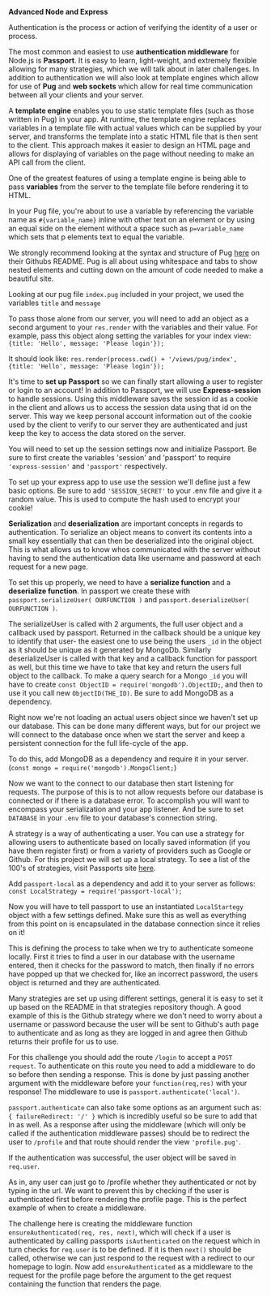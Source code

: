 **Advanced Node and Express**

Authentication is the process or action of verifying the identity of a user or process.

The most common and easiest to use **authentication middleware** for Node.js is **Passport**. It is easy to learn, light-weight, and extremely flexible allowing for many strategies, which we will talk about in later challenges. In addition to authentication we will also look at template engines which allow for use of **Pug** and **web sockets** which allow for real time communication between all your clients and your server.

A **template engine** enables you to use static template files (such as those written in Pug) in your app. At runtime, the template engine replaces variables in a template file with actual values which can be supplied by your server, and transforms the template into a static HTML file that is then sent to the client. This approach makes it easier to design an HTML page and allows for displaying of variables on the page without needing to make an API call from the client.

One of the greatest features of using a template engine is being able to pass **variables** from the server to the template file before rendering it to HTML.

In your Pug file, you're about to use a variable by referencing the variable name as `#{variable_name}` inline with other text on an element or by using an equal side on the element without a space such as `p=variable_name` which sets that p elements text to equal the variable.

We strongly recommend looking at the syntax and structure of Pug [here](https://github.com/pugjs/pug) on their Githubs README. Pug is all about using whitespace and tabs to show nested elements and cutting down on the amount of code needed to make a beautiful site.

Looking at our pug file `index.pug` included in your project, we used the variables `title` and `message`

To pass those alone from our server, you will need to add an object as a second argument to your `res.render` with the variables and their value. For example, pass this object along setting the variables for your index view: `{title: 'Hello', message: 'Please login'});`

It should look like: `res.render(process.cwd() + '/views/pug/index', {title: 'Hello', message: 'Please login'});`

It's time to **set up Passport** so we can finally start allowing a user to register or login to an account! In addition to Passport, we will use **Express-session** to handle sessions. Using this middleware saves the session id as a cookie in the client and allows us to access the session data using that id on the server. This way we keep personal account information out of the cookie used by the client to verify to our server they are authenticated and just keep the key to access the data stored on the server.

You will need to set up the session settings now and initialize Passport. Be sure to first create the variables 'session' and 'passport' to require `'express-session'` and `'passport'` respectively.

To set up your express app to use use the session we'll define just a few basic options. Be sure to add `'SESSION_SECRET'` to your .env file and give it a random value. This is used to compute the hash used to encrypt your cookie!

**Serialization** and **deserialization** are important concepts in regards to authentication. To serialize an object means to convert its contents into a small key essentially that can then be deserialized into the original object. This is what allows us to know whos communicated with the server without having to send the authentication data like username and password at each request for a new page.

To set this up properly, we need to have a **serialize function** and a **deserialize function**. In passport we create these with `passport.serializeUser( OURFUNCTION )` and `passport.deserializeUser( OURFUNCTION )`.

The serializeUser is called with 2 arguments, the full user object and a callback used by passport. Returned in the callback should be a unique key to identify that user- the easiest one to use being the users `_id` in the object as it should be unique as it generated by MongoDb. Similarly deserializeUser is called with that key and a callback function for passport as well, but this time we have to take that key and return the users full object to the callback. To make a query search for a Mongo `_id` you will have to create `const ObjectID = require('mongodb').ObjectID;`, and then to use it you call new `ObjectID(THE_ID)`. Be sure to add MongoDB as a dependency.

Right now we're not loading an actual users object since we haven't set up our database. This can be done many different ways, but for our project we will connect to the database once when we start the server and keep a persistent connection for the full life-cycle of the app.

To do this, add MongoDB as a dependency and require it in your server. (`const mongo = require('mongodb').MongoClient;`)

Now we want to the connect to our database then start listening for requests. The purpose of this is to not allow requests before our database is connected or if there is a database error. To accomplish you will want to encompass your serialization and your app listener. And be sure to set `DATABASE` in your `.env` file to your database's connection string.

A strategy is a way of authenticating a user. You can use a strategy for allowing users to authenticate based on locally saved information (if you have them register first) or from a variety of providers such as Google or Github. For this project we will set up a local strategy. To see a list of the 100's of strategies, visit Passports site [here](http://passportjs.org/).

Add `passport-local` as a dependency and add it to your server as follows: `const LocalStrategy = require('passport-local');`

Now you will have to tell passport to use an instantiated `LocalStartegy` object with a few settings defined. Make sure this as well as everything from this point on is encapsulated in the database connection since it relies on it!

This is defining the process to take when we try to authenticate someone locally. First it tries to find a user in our database with the username entered, then it checks for the password to match, then finally if no errors have popped up that we checked for, like an incorrect password, the users object is returned and they are authenticated.

Many strategies are set up using different settings, general it is easy to set it up based on the README in that strategies repository though. A good example of this is the Github strategy where we don't need to worry about a username or password because the user will be sent to Github's auth page to authenticate and as long as they are logged in and agree then Github returns their profile for us to use.

For this challenge you should add the route `/login` to accept a `POST request`. To authenticate on this route you need to add a middleware to do so before then sending a response. This is done by just passing another argument with the middleware before your `function(req,res)` with your response! The middleware to use is `passport.authenticate('local')`.

`passport.authenticate` can also take some options as an argument such as: `{ failureRedirect: '/' }` which is incredibly useful so be sure to add that in as well. As a response after using the middleware (which will only be called if the authentication middleware passes) should be to redirect the user to `/profile` and that route should render the view `'profile.pug'`.

If the authentication was successful, the user object will be saved in `req.user`.

As in, any user can just go to /profile whether they authenticated or not by typing in the url. We want to prevent this by checking if the user is authenticated first before rendering the profile page. This is the perfect example of when to create a middleware.

The challenge here is creating the middleware function `ensureAuthenticated(req, res, next)`, which will check if a user is authenticated by calling passports `isAuthenticated` on the request which in turn checks for `req.user` is to be defined. If it is then `next()` should be called, otherwise we can just respond to the request with a redirect to our homepage to login. Now add `ensureAuthenticated` as a middleware to the request for the profile page before the argument to the get request containing the function that renders the page.
